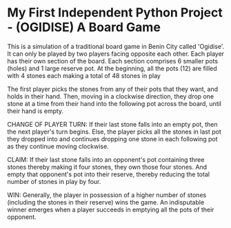 # My First Independent Python Project - (OGIDISE) A Board Game

This is a simulation of a traditional board game in Benin City called 'Ogidise'. It can only be played by two players facing opposite each other. Each player has their own section of the board. Each section comprises 6 smaller pots (holes) and 1 large reserve pot. At the beginning, all the pots (12) are filled with 4 stones each making a total of 48 stones in play

The first player picks the stones from any of their pots that they want, and holds in their hand. Then, moving in a clockwise direction, they drop one stone at a time from their hand into the following pot across the board, until their hand is empty.

CHANGE OF PLAYER TURN: If their last stone falls into an empty pot, then the next player's turn begins. Else, the player picks all the stones in last pot they dropped into and continues dropping one stone in each following pot as they continue moving clockwise.

CLAIM: If their last stone falls into an opponent's pot containing three stones thereby making it four stones, they own those four stones. And empty that opponent's pot into their reserve, thereby reducing the total number of stones in play by four.

WIN: Generally, the player in possession of a higher number of stones (including the stones in their reserve) wins the game. An indisputable winner emerges when a player succeeds in emptying all the pots of their opponent.

